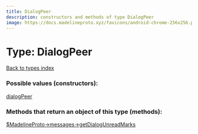 ```yaml
---
title: DialogPeer
description: constructors and methods of type DialogPeer
image: https://docs.madelineproto.xyz/favicons/android-chrome-256x256.png
---
```

# Type: DialogPeer  
[Back to types index](index.md)



### Possible values (constructors):

[dialogPeer](../constructors/dialogPeer.md)  



### Methods that return an object of this type (methods):

[$MadelineProto->messages->getDialogUnreadMarks](../methods/messages_getDialogUnreadMarks.md)  




